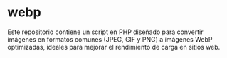 # webp
Este repositorio contiene un script en PHP diseñado para convertir imágenes en formatos comunes (JPEG, GIF y PNG) a imágenes WebP optimizadas, ideales para mejorar el rendimiento de carga en sitios web.
